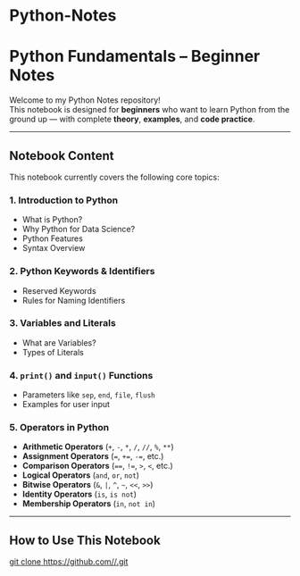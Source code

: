 # Python-Notes
# Python Fundamentals – Beginner Notes

Welcome to my Python Notes repository!   
This notebook is designed for **beginners** who want to learn Python from the ground up — with complete **theory**, **examples**, and **code practice**.

---

## Notebook Content

This notebook currently covers the following core topics:

### 1. Introduction to Python
- What is Python?
- Why Python for Data Science?
- Python Features
- Syntax Overview

### 2. Python Keywords & Identifiers
- Reserved Keywords
- Rules for Naming Identifiers

### 3. Variables and Literals
- What are Variables?
- Types of Literals

### 4. `print()` and `input()` Functions
- Parameters like `sep`, `end`, `file`, `flush`
- Examples for user input

### 5. Operators in Python
- **Arithmetic Operators** (`+`, `-`, `*`, `/`, `//`, `%`, `**`)
- **Assignment Operators** (`=`, `+=`, `-=`, etc.)
- **Comparison Operators** (`==`, `!=`, `>`, `<`, etc.)
- **Logical Operators** (`and`, `or`, `not`)
- **Bitwise Operators** (`&`, `|`, `^`, `~`, `<<`, `>>`)
- **Identity Operators** (`is`, `is not`)
- **Membership Operators** (`in`, `not in`)

---

##  How to Use This Notebook


[   git clone https://github.com/<vaishnavisonar14>/<Python-Notes>.git
](https://github.com/vaishnavisonar14/Python-Notes/blob/main/Python(intro%20and%20operators).ipynb)
